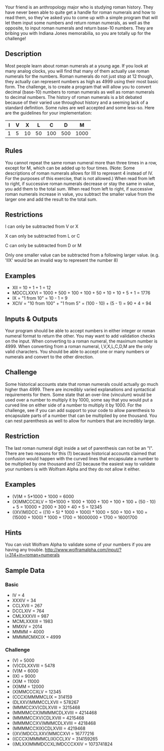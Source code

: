 Your friend is an anthropology major who is studying roman history. They have never been able to quite get a handle for roman numerals and how to read them, so they've asked you to come up with a simple program that will let them input some numbers and return roman numerals, as well as the opposite, to input roman numerals and return base-10 numbers. They are bribing you with Indiana Jones memorabilia, so you are totally up for the challenge!

## Description


Most people learn about roman numerals at a young age. If you look at many analog clocks, you will find that many of them actually use roman numerals for the numbers. Roman numerals do not just stop at 12 though, they actually can represent numbers as high as 4999 using their most basic form. The challenge, is to create a program that will allow you to convert decimal (base-10) numbers to roman numerals as well as roman numerals to decimal numbers. The history of roman numerals is a bit debated because of their varied use throughout history and a seeming lack of a standard definition. Some rules are well accepted and some less-so. Here are the guidelines for your implementation:

I | V | X | L | C | D | M
-- | -- | -- | -- | -- | -- | --
1 | 5 | 10 | 50 | 100 | 500 | 1000

## Rules

You cannot repeat the same roman numeral more than three times in a row, except for M, which can be added up to four times. (Note: Some descriptions of roman numerals allows for IIII to represent 4 instead of IV. For the purposes of this exercise, that is not allowed.) When read from left to right, if successive roman numerals decrease or stay the same in value, you add them to the total sum. When read from left to right, if successive roman numerals increase in value, you subtract the smaller value from the larger one and add the result to the total sum.

## Restrictions

I can only be subtracted from V or X

X can only be subtracted from L or C

C can only be subtracted from D or M

Only one smaller value can be subtracted from a following larger value. (e.g. 'IIX' would be an invalid way to represent the number 8)

## Examples

* XII = 10 + 1 + 1 = 12
* MDCCLXXVI = 1000 + 500 + 100 + 100 + 50 + 10 + 10 + 5 + 1 = 1776
* IX = "1 from 10" = 10 - 1 = 9
* XCIV = "10 from 100" + "1 from 5" = (100 - 10) + (5 - 1) = 90 + 4 = 94

## Inputs & Outputs

Your program should be able to accept numbers in either integer or roman numeral format to return the other. You may want to add validation checks on the input. When converting to a roman numeral, the maximum number is 4999. When converting from a roman numeral, I,V,X,L,C,D,M are the only valid characters. You should be able to accept one or many numbers or numerals and convert to the other direction.

## Challenge

Some historical accounts state that roman numerals could actually go much higher than 4999. There are incredibly varied explanations and syntactical requirements for them. Some state that an over-line (vinculum) would be used over a number to multiply it by 1000, some say that you would put a curved line on either side of a number to multiply it by 1000. For the challenge, see if you can add support to your code to allow parenthesis to encapsulate parts of a number that can be multiplied by one thousand. You can nest parenthesis as well to allow for numbers that are incredibly large.

## Restriction

The last roman numeral digit inside a set of parenthesis can not be an "I". There are two reasons for this (1) because historical accounts claimed that confusion would happen with the curved lines that encapsulate a number to be multiplied by one thousand and (2) because the easiest way to validate your numbers is with Wolfram Alpha and they do not allow it either.

## Examples

* (V)M = 5*1000 + 1000 = 6000
* (X)MMCCCXLV = 10*1000 + 1000 + 1000 + 100 + 100 + 100 + (50 - 10) + 5 = 10000 + 2000 + 300 + 40 + 5 = 12345
* ((XV)M)DCC = ((10 + 5) * 1000 + 1000) * 1000 + 500 + 100 + 100 = (15000 + 1000) * 1000 + 1700 = 16000000 + 1700 = 16001700

## Hints

You can visit Wolfram Alpha to validate some of your numbers if you are having any trouble. http://www.wolframalpha.com/input/?i=314+in+roman+numerals

## Sample Data

### Basic

* IV = 4
* XXXIV = 34
* CCLXVII = 267
* DCCLXIV = 764
* CMLXXXVII = 987
* MCMLXXXIII = 1983
* MMXIV = 2014
* MMMM = 4000
* MMMMCMXCIX = 4999

### Challenge

* (V) = 5000
* (V)CDLXXVIII = 5478
* (V)M = 6000
* (IX) = 9000
* (X)M = 11000
* (X)MM = 12000
* (X)MMCCCXLV = 12345
* (CCCX)MMMMCLIX = 314159
* (DLXXV)MMMCCLXVII = 578267
* (MMMCCXV)CDLXVIII = 3215468
* (MMMMCCX)MMMMCDLXVIII = 4214468
* (MMMMCCXV)CDLXVIII = 4215468
* (MMMMCCXV)MMMCDLXVIII = 4218468
* (MMMMCCXIX)CDLXVIII = 4219468
* ((XV)MDCCLXXV)MMCCXVI = 16777216
* ((CCCX)MMMMCLIX)CCLXV = 314159265
* ((MLXX)MMMDCCXL)MDCCCXXIV = 1073741824
